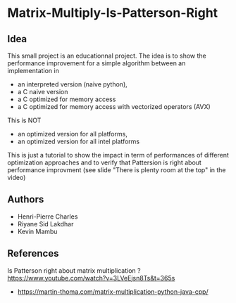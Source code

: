 # Matrix-Multiply-Is-Patterson-Right

## Idea ##

This small project is an educationnal project. The idea is to show the
performance improvement for a simple algorithm between an
implementation in

* an interpreted version (naive python),
* a C naive version
* a C optimized for memory access
* a C optimized for memory access with vectorized operators (AVX)

This is NOT
* an optimized version for all platforms,
* an optimized version for all intel platforms

This is just a tutorial to show the impact in term of performances of
different optimization approaches and to verify that Pattersion is
right about performance improvment (see slide "There is plenty room at
the top" in the video)

## Authors ##

* Henri-Pierre Charles
* Riyane Sid Lakdhar
* Kevin Mambu        

## References ##
Is Patterson right about matrix multiplication ?
https://www.youtube.com/watch?v=3LVeEjsn8Ts&t=365s

* https://martin-thoma.com/matrix-multiplication-python-java-cpp/
   
